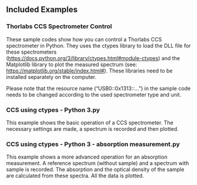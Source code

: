 ## Included Examples

### Thorlabs CCS Spectrometer Control
These sample codes show how you can control a Thorlabs CCS spectrometer in Python.
They uses the ctypes library to load the DLL file for these spectrometers (https://docs.python.org/3/library/ctypes.html#module-ctypes) and the Matplotlib library to plot the measured spectrum (see: https://matplotlib.org/stable/index.html#). These libraries need to be installed separately on the computer.

Please note that the resource name (“USB0::0x1313::…”) in the sample code needs to be changed according to the used spectrometer type and unit.

### CCS using ctypes - Python 3.py

This example shows the basic operation of a CCS spectrometer. The necessary settings are made, a spectrum is recorded and then plotted.

### CCS using ctypes - Python 3 - absorption measurement.py

This example shows a more advanced operation for an absorption measurement. A reference spectrum (without sample) and a spectrum with sample is recorded. The absorption and the optical density of the sample are calculated from these spectra. All the data is plotted.
